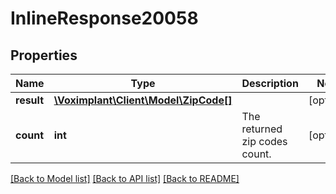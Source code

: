 # InlineResponse20058

## Properties
Name | Type | Description | Notes
------------ | ------------- | ------------- | -------------
**result** | [**\Voximplant\Client\Model\ZipCode[]**](ZipCode.md) |  | [optional] 
**count** | **int** | The returned zip codes count. | [optional] 

[[Back to Model list]](../README.md#documentation-for-models) [[Back to API list]](../README.md#documentation-for-api-endpoints) [[Back to README]](../README.md)


